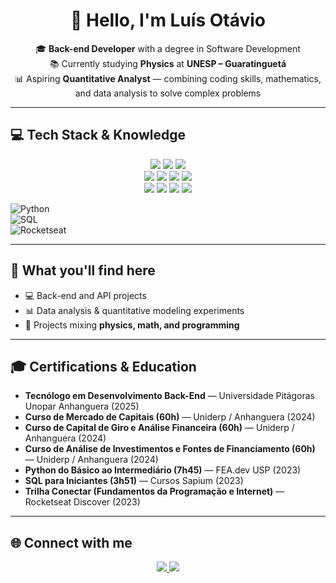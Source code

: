 <h1 align="center">👋 Hello, I'm Luís Otávio</h1>

<p align="center">
🎓 <strong>Back-end Developer</strong> with a degree in Software Development<br>
📚 Currently studying <strong>Physics</strong> at <strong>UNESP – Guaratinguetá</strong><br>
📊 Aspiring <strong>Quantitative Analyst</strong> — combining coding skills, mathematics, and data analysis to solve complex problems
</p>

---

## 💻 Tech Stack & Knowledge  

<p align="center">
  <img src="https://img.shields.io/badge/Python-3776AB?style=for-the-badge&logo=python&logoColor=white" />
  <img src="https://img.shields.io/badge/Java-ED8B00?style=for-the-badge&logo=openjdk&logoColor=white" />
  <img src="https://img.shields.io/badge/SQL-336791?style=for-the-badge&logo=postgresql&logoColor=white" />
  <br>
  <img src="https://img.shields.io/badge/Node.js-43853D?style=for-the-badge&logo=node.js&logoColor=white" />
  <img src="https://img.shields.io/badge/Spring%20Boot-6DB33F?style=for-the-badge&logo=spring&logoColor=white" />
  <img src="https://img.shields.io/badge/MySQL-4479A1?style=for-the-badge&logo=mysql&logoColor=white" />
  <img src="https://img.shields.io/badge/PostgreSQL-316192?style=for-the-badge&logo=postgresql&logoColor=white" />
  <br>
  <img src="https://img.shields.io/badge/Pandas-150458?style=for-the-badge&logo=pandas&logoColor=white" />
  <img src="https://img.shields.io/badge/NumPy-013243?style=for-the-badge&logo=numpy&logoColor=white" />
  <img src="https://img.shields.io/badge/Matplotlib-11557c?style=for-the-badge&logo=python&logoColor=white" />
  <img src="https://img.shields.io/badge/Git-F05032?style=for-the-badge&logo=git&logoColor=white" />
</p>

![Python](https://img.shields.io/badge/Python%20USP-3776AB?style=for-the-badge&logo=python&logoColor=white)  
![SQL](https://img.shields.io/badge/SQL%20Sapium-4479A1?style=for-the-badge&logo=postgresql&logoColor=white)  
![Rocketseat](https://img.shields.io/badge/Rocketseat%20Discover-7159C1?style=for-the-badge&logo=rocket&logoColor=white)  


---

## 📌 What you'll find here  

- 💻 Back-end and API projects  
- 📊 Data analysis & quantitative modeling experiments  
- 🔬 Projects mixing **physics, math, and programming**  

---

## 🎓 Certifications & Education

- **Tecnólogo em Desenvolvimento Back-End** — Universidade Pitágoras Unopar Anhanguera (2025)  
- **Curso de Mercado de Capitais (60h)** — Uniderp / Anhanguera (2024)  
- **Curso de Capital de Giro e Análise Financeira (60h)** — Uniderp / Anhanguera (2024)  
- **Curso de Análise de Investimentos e Fontes de Financiamento (60h)** — Uniderp / Anhanguera (2024)  
- **Python do Básico ao Intermediário (7h45)** — FEA.dev USP (2023)  
- **SQL para Iniciantes (3h51)** — Cursos Sapium (2023)  
- **Trilha Conectar (Fundamentos da Programação e Internet)** — Rocketseat Discover (2023)  

---

## 🌐 Connect with me  

<p align="center">
  <a href="https://www.linkedin.com/in/luís-otávio-silva-87761424a">
    <img src="https://img.shields.io/badge/LinkedIn-Profile-blue?style=for-the-badge&logo=linkedin" />
  </a>
  <a href="mailto:luisotavio1907@gmail.com">
    <img src="https://img.shields.io/badge/Email-Contact%20Me-red?style=for-the-badge&logo=gmail" />
  </a>
</p>

